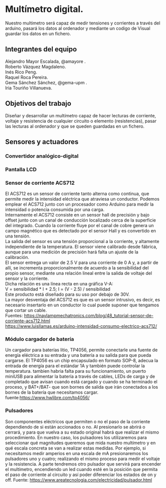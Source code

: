 # Multímetro digital.

Nuestro multimetro será capaz de medir tensiones y corrientes a través del arduino, pasará los datos al ordenador y mediante un codigo de Visual guardar los datos en un fichero.

## Integrantes del equipo

Alejandro Mayor Escalada, @amayore .  
Roberto Vázquez Magdaleno.  
Inés Rico Peng.  
Raquel Roca Pereira.  
Gema Sánchez Sánchez, @gema-upm .  
Iria Touriño Villanueva.  

## Objetivos del trabajo

Diseñar y desarrollar un multímetro capaz de hacer lecturas de corriente, voltaje y resistencia de cualquier circuito o elemento (resistencias), pasar las lecturas al ordenador y que se queden guardadas en un fichero.

## Sensores y actuadores

### Convertidor analógico-digital  
### Pantalla LCD  
### Sensor de corriente ACS712  

El ACS712 es un sensor de corriente tanto alterna como continua, que permite medir la intensidad eléctrica que atraviesa un conductor. Podemos emplear el ACS712 junto con un procesador como Arduino para medir la intensidad o potencia consumida por una carga.  
Internamente el ACS712 consiste en un sensor hall de precisión y bajo offset junto con un canal de conducción localizado cerca de la superficie del integrado. Cuando la corriente fluye por el canal de cobre genera un campo magnético que es detectado por el sensor Hall y es convertido en una tensión.  
La salida del sensor es una tensión proporcional a la corriente, y altamente independiente de la temperatura. El sensor viene calibrado desde fábrica, aunque para una medición de precisión hará falta un ajuste de la calibración.  
El sensor entrega un valor de 2.5 V para una corriente de 0 A y, a partir de allí, se incrementa proporcionalmente de acuerdo a la sensibilidad del propio sensor, mediante una relación lineal entre la salida de voltaje del sensor y la corriente.  
Dicha relación es una línea recta en una gráfica V-A:  
V = sensibilidad * I + 2.5; I = (V - 2.5) / sensibilidad  
Este producto está diseñado para su uso por debajo de 30V.  
La mayor desventaja del ACS712 es que es un sensor intrusivo, es decir, es necesario insertarlo en un conductor lo cual puede suponer que tengamos que cortar un cable.  
Fuentes: https://naylampmechatronics.com/blog/48_tutorial-sensor-de-corriente-acs712.html   
         https://www.luisllamas.es/arduino-intensidad-consumo-electrico-acs712/  


### Módulo cargador de batería  
Un cargador para baterías litio, TP4056, permite conectarle una fuente de energía eléctrica a su entrada y una batería a su salida para que pueda cargarse. 
El TP4056 es un chip encapsulado en formato SOP-8, adecua la entrada de energía para el estándar 1A y también puede controlar la temperatura. tambien habria falta para su funcionamiento, un puerto miniUSB para alimentar la batería a través de cables, LEDs de carga y de completado que avisan cuando está cargado y cuando se ha terminado el proceso, y BAT+/BAT- que son bornes de salida que irán conectados a los bornes de la batería que necesitamos cargar.
fuente:https://www.hwlibre.com/tp4056/

### Pulsadores  
Son componentes eléctricos que permiten o no el paso de la corriente dependiendo de si están accionados o no. Al presionarlo se abrirá o cerrará, y para que vuelva a su estado original habrá que realizar el mismo procedimiento.
En nuestro caso, los pulsadores los utilizaremos para seleccionar qué magnitudes queremos que mida nuestro multímetro y en qué escala concreta se van a realizar estas medidas. Por ejemplo, si necesitamos medir amperios en una escala de mA presionaremos los pulsadores uno y cuatro; realizando el mismo proceso para medir el voltaje y la resistencia. A parte tendremos otro pulsador que servirá para encender el multímetro, encendiendo un led cuando esté en la posición que permita el paso de corriente al circuito y así poder diferenciar los estados de on y off.
Fuente: https://www.areatecnologia.com/electricidad/pulsador.html

